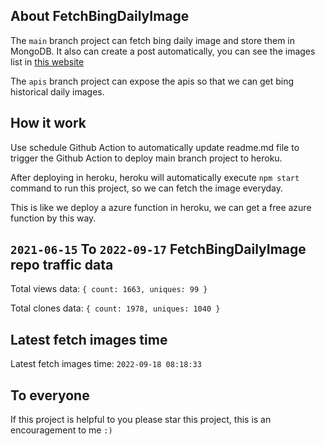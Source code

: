 ## About FetchBingDailyImage

The `main` branch project can fetch bing daily image and store them in MongoDB.
It also can create a post automatically, you can see the images list in [this website](https://oursalbum.netlify.app)

The `apis` branch project can expose the apis so that we can get bing historical daily images.

## How it work

Use schedule Github Action to automatically update readme.md file to trigger the Github Action to deploy main branch project to heroku.

After deploying in heroku, heroku will automatically execute `npm start` command to run this project, so we can fetch the image everyday.

This is like we deploy a azure function in heroku, we can get a free azure function by this way.

## `2021-06-15` To `2022-09-17` FetchBingDailyImage repo traffic data

Total views data: `{ count: 1663, uniques: 99 }`

Total clones data: `{ count: 1978, uniques: 1040 }`

## Latest fetch images time

Latest fetch images time: `2022-09-18 08:18:33`

## To everyone

If this project is helpful to you please star this project, this is an encouragement to me `:)`



